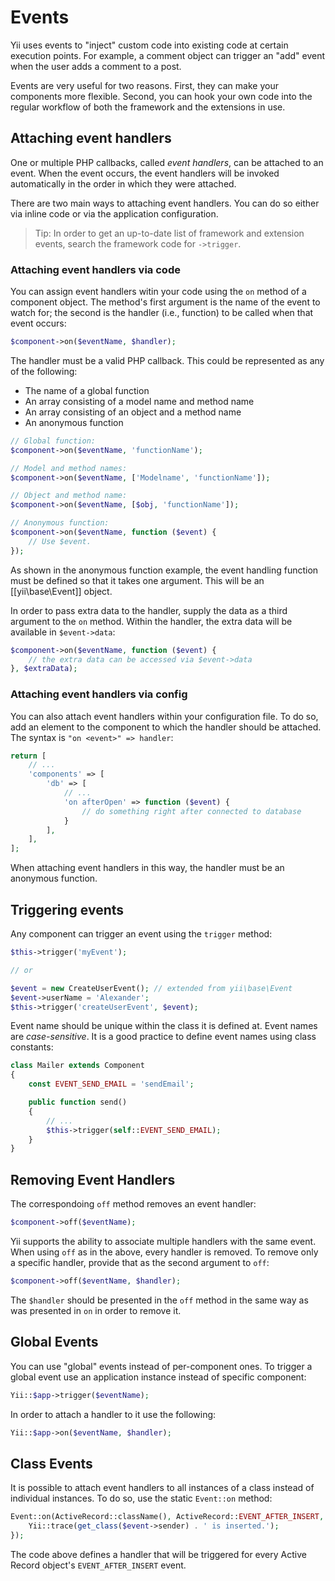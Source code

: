 Events
======

Yii uses events to "inject" custom code into existing code at certain execution points. For example, a comment object can trigger
an "add" event when the user adds a comment to a post. 

Events are very useful for two reasons. First, they can make your components more flexible. Second, you can hook your own code into the regular workflow of both the framework and the extensions in use.

Attaching event handlers
------------------------

One or multiple PHP callbacks, called *event handlers*, can be attached to an event. When the event occurs, the event
handlers will be invoked automatically in the order in which they were attached.

There are two main ways to attaching event handlers. You can do so either via inline code or via the application configuration.

> Tip: In order to get an up-to-date list of framework and extension events, search the framework code for `->trigger`.

### Attaching event handlers via code

You can assign event handlers witin your code using the `on` method of a component object. The method's first argument is the name of
the event to watch for; the second is the handler (i.e., function) to be called when that event occurs:

```php
$component->on($eventName, $handler);
```

The handler must be a valid PHP callback. This could be represented as any of the following:

- The name of a global function
- An array consisting of a model name and method name
- An array consisting of an object and a method name
- An anonymous function

```php
// Global function:
$component->on($eventName, 'functionName');

// Model and method names:
$component->on($eventName, ['Modelname', 'functionName']);

// Object and method name:
$component->on($eventName, [$obj, 'functionName']);

// Anonymous function:
$component->on($eventName, function ($event) {
    // Use $event.
});
```

As shown in the anonymous function example, the event handling function must be defined so that it takes one argument.
This will be an [[yii\base\Event]] object.

In order to pass extra data to the handler, supply the data as a third argument to the `on` method. Within the handler, the extra data will be available in `$event->data`:

```php
$component->on($eventName, function ($event) {
    // the extra data can be accessed via $event->data
}, $extraData);
```

### Attaching event handlers via config

You can also attach event handlers within your configuration file. To do so, add an element to the component to which the handler should be attached. The syntax is `"on <event>" => handler`:

```php
return [
    // ...
    'components' => [
        'db' => [
            // ...
            'on afterOpen' => function ($event) {
                // do something right after connected to database
            }
        ],
    ],
];
```

When attaching event handlers in this way, the handler must be an anonymous function.

Triggering events
-----------------

Any component can trigger an event using the `trigger` method:

```php
$this->trigger('myEvent');

// or

$event = new CreateUserEvent(); // extended from yii\base\Event
$event->userName = 'Alexander';
$this->trigger('createUserEvent', $event);
```

Event name should be unique within the class it is defined at. Event names are *case-sensitive*. It is a good practice
to define event names using class constants:

```php
class Mailer extends Component
{
    const EVENT_SEND_EMAIL = 'sendEmail';

    public function send()
    {
        // ...
        $this->trigger(self::EVENT_SEND_EMAIL);
    }
}
```

Removing Event Handlers
-----------------------

The correspondoing `off` method removes an event handler:

```php
$component->off($eventName);
```

Yii supports the ability to associate multiple handlers with the same event. When using `off` as in the above,
every handler is removed. To remove only a specific handler, provide that as the second argument to `off`:

```php
$component->off($eventName, $handler);
```

The `$handler` should be presented in the `off` method in the same way as was presented in `on` in order to remove it.

Global Events
-------------

You can use "global" events instead of per-component ones. To trigger a global event use an application instance instead
of specific component:

```php
Yii::$app->trigger($eventName);
```

In order to attach a handler to it use the following:

```php
Yii::$app->on($eventName, $handler);
```

Class Events
------------

It is possible to attach event handlers to all instances of a class instead of individual instances. To do so, use
the static `Event::on` method:

```php
Event::on(ActiveRecord::className(), ActiveRecord::EVENT_AFTER_INSERT, function ($event) {
    Yii::trace(get_class($event->sender) . ' is inserted.');
});
```

The code above defines a handler that will be triggered for every Active Record object's `EVENT_AFTER_INSERT` event.
